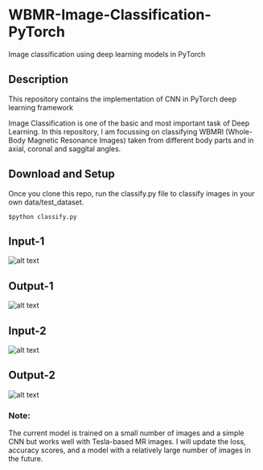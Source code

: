 # WBMR-Image-Classification-PyTorch
Image classification using deep learning models in PyTorch

## Description
This repository contains the implementation of CNN in PyTorch deep learning framework

Image Classification is one of the basic and most important task of Deep Learning. In this repository, I am focussing on classifying WBMRI (Whole-Body Magnetic Resonance Images)  taken from different body parts and in axial, coronal and saggital angles.

## Download and Setup
Once you clone this repo, run the classify.py file to classify images in your own data/test_dataset.  

`$python classify.py`

## Input-1
![alt text]()
## Output-1
![alt text](https://user-images.githubusercontent.com/3885659/77395146-d721e200-6d98-11ea-85b4-b8171be731bf.png)


## Input-2
![alt text]()
## Output-2
![alt text](https://user-images.githubusercontent.com/3885659/77395152-dbe69600-6d98-11ea-91ec-1bb38d93ea0f.png)


### Note:
The current model is trained on a small number of images and a simple CNN but works well with Tesla-based MR images. I will update the loss, accuracy scores, and a model with a relatively large number of images in the future.  
